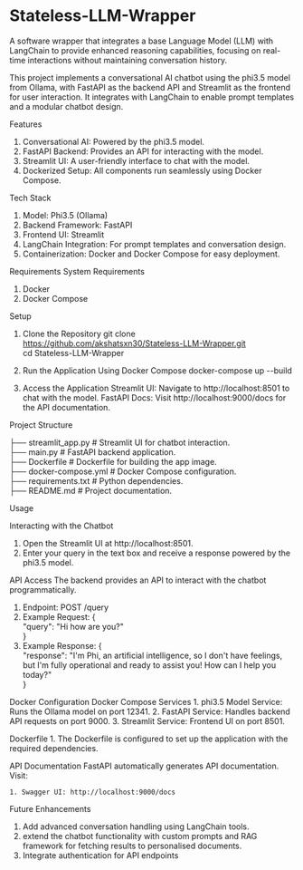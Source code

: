# Stateless-LLM-Wrapper

A software wrapper that integrates a base Language Model (LLM) with LangChain to provide enhanced reasoning capabilities, focusing on real-time interactions without maintaining conversation history.

This project implements a conversational AI chatbot using the phi3.5 model from Ollama, with FastAPI as the backend API and Streamlit as the frontend for user interaction. It integrates with LangChain to enable prompt templates and a modular chatbot design.

Features

1. Conversational AI: Powered by the phi3.5 model.
2. FastAPI Backend: Provides an API for interacting with the model.
3. Streamlit UI: A user-friendly interface to chat with the model.
4. Dockerized Setup: All components run seamlessly using Docker Compose.

Tech Stack

1. Model: Phi3.5 (Ollama)
2. Backend Framework: FastAPI
3. Frontend UI: Streamlit
4. LangChain Integration: For prompt templates and conversation design.
5. Containerization: Docker and Docker Compose for easy deployment.

Requirements
System Requirements

1. Docker
2. Docker Compose

Setup

1. Clone the Repository
   git clone https://github.com/akshatsxn30/Stateless-LLM-Wrapper.git  
   cd Stateless-LLM-Wrapper

2. Run the Application Using Docker Compose
   docker-compose up --build

3. Access the Application
   Streamlit UI: Navigate to http://localhost:8501 to chat with the model.
   FastAPI Docs: Visit http://localhost:9000/docs for the API documentation.

Project Structure

├── streamlit_app.py # Streamlit UI for chatbot interaction.  
 ├── main.py # FastAPI backend application.  
 ├── Dockerfile # Dockerfile for building the app image.  
 ├── docker-compose.yml # Docker Compose configuration.  
 ├── requirements.txt # Python dependencies.  
 ├── README.md # Project documentation.

Usage

Interacting with the Chatbot

1. Open the Streamlit UI at http://localhost:8501.
2. Enter your query in the text box and receive a response powered by the phi3.5 model.

API Access
The backend provides an API to interact with the chatbot programmatically.

1. Endpoint: POST /query
2. Example Request:
   {  
    "query": "Hi how are you?"  
   }
3. Example Response:
   {  
    "response": "I'm Phi, an artificial intelligence, so I don't have feelings, but I'm fully operational and ready to assist you! How can I help you today?"  
   }

Docker Configuration
Docker Compose Services 1. phi3.5 Model Service: Runs the Ollama model on port 12341. 2. FastAPI Service: Handles backend API requests on port 9000. 3. Streamlit Service: Frontend UI on port 8501.

Dockerfile 1. The Dockerfile is configured to set up the application with the required dependencies.

API Documentation
FastAPI automatically generates API documentation. Visit:

    1. Swagger UI: http://localhost:9000/docs

Future Enhancements

1. Add advanced conversation handling using LangChain tools.
2. extend the chatbot functionality with custom prompts and RAG framework for fetching results to personalised documents.
3. Integrate authentication for API endpoints
